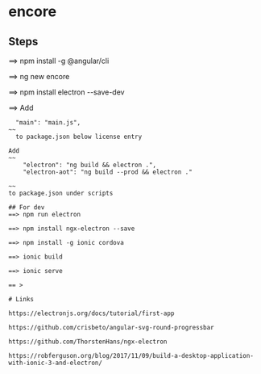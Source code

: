 # encore

## Steps
==> npm install -g @angular/cli

==> ng new encore

==> npm install electron --save-dev

==> 
Add 
~~~
  "main": "main.js",
~~
  to package.json below license entry

Add
~~
    "electron": "ng build && electron .",
    "electron-aot": "ng build --prod && electron ."

~~
to package.json under scripts

## For dev
==> npm run electron

==> npm install ngx-electron --save

==> npm install -g ionic cordova

==> ionic build

==> ionic serve

== > 

# Links

https://electronjs.org/docs/tutorial/first-app

https://github.com/crisbeto/angular-svg-round-progressbar

https://github.com/ThorstenHans/ngx-electron

https://robferguson.org/blog/2017/11/09/build-a-desktop-application-with-ionic-3-and-electron/